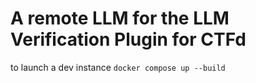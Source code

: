 # A remote LLM for the LLM Verification Plugin for CTFd

to launch a dev instance `docker compose up --build`